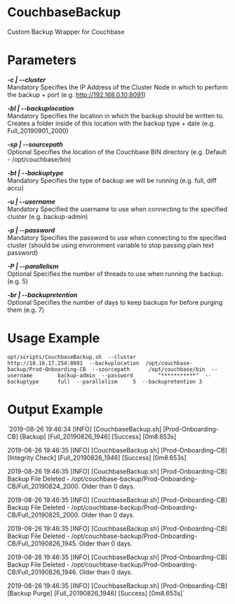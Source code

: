 # CouchbaseBackup

Custom Backup Wrapper for Couchbase

# Parameters

***-c  | --cluster***           
Mandatory
Specifies the IP Address of the Cluster Node in which to perform the backup + port (e.g. http://192.168.0.10:8091)
  
***-bl | --backuplocation***  
Mandatory
Specifies the location in which the backup should be written to. Creates a folder inside of this location with the  backup type + date (e.g. Full_20190901_2000)

***-sp | --sourcepath***         
Optional
Specifies the location of the Couchbase BIN directory (e.g. Default - /opt/couchbase/bin)
  
***-bt | --backuptype***          
Mandatory
Specifies the type of backup we will be running (e.g. full, diff accu)
  
***-u  | --username***         
Mandatory
Specified the username to use when connecting to the specified cluster (e.g. backup-admin)
  
***-p  | --password***         
Mandatory
Specifies the password to use when connecting to the specified cluster (should be using environment variable to stop passing plain text password)
  
***-P  | --parallelism***               
Optional
Specifies the number of threads to use when running the backup. (e.g. 5)
  
***-br | --backupretention***           
Optional
Specifies the number of days to keep backups for before purging them (e.g. 7)
  
# Usage Example
`opt/scripts/CouchbaseBackup.sh  --cluster         http://10.16.17.254:8091 
                                --backuplocation  /opt/couchbase-backup/Prod-Onboarding-CB 
                                --sourcepath      /opt/couchbase/bin 
                                --username        backup-admin 
                                --password        "***********" 
                                --backuptype      full 
                                --parallelism     5 
                                --backupretention 3`

# Output Example 

`2019-08-26 19:46:34 [INFO] [CouchbaseBackup.sh] [Prod-Onboarding-CB] [Backup]          [Full_20190826_1946] [Success] [0m8.653s]

2019-08-26 19:46:35 [INFO] [CouchbaseBackup.sh] [Prod-Onboarding-CB] [Integrity Check] [Full_20190826_1946] [Success] [0m8.653s]

2019-08-26 19:46:35 [INFO] [CouchbaseBackup.sh] [Prod-Onboarding-CB] Backup File Deleted - /opt/couchbase-backup/Prod-Onboarding-CB/Full_20190824_2000. Older than 0 days.

2019-08-26 19:46:35 [INFO] [CouchbaseBackup.sh] [Prod-Onboarding-CB] Backup File Deleted - /opt/couchbase-backup/Prod-Onboarding-CB/Full_20190825_2000. Older than 0 days.

2019-08-26 19:46:35 [INFO] [CouchbaseBackup.sh] [Prod-Onboarding-CB] Backup File Deleted - /opt/couchbase-backup/Prod-Onboarding-CB/Full_20190826_1945. Older than 0 days.

2019-08-26 19:46:35 [INFO] [CouchbaseBackup.sh] [Prod-Onboarding-CB] Backup File Deleted - /opt/couchbase-backup/Prod-Onboarding-CB/Full_20190826_1946. Older than 0 days.

2019-08-26 19:46:35 [INFO] [CouchbaseBackup.sh] [Prod-Onboarding-CB] [Backup Purge]    [Full_20190826_1946] [Success] [0m8.653s]`
